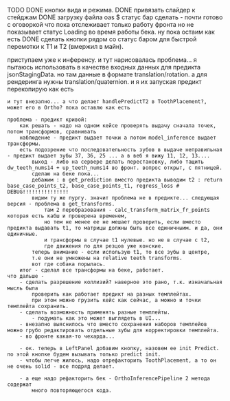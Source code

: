 TODO
    DONE кнопки вида и режима. 
    DONE привязать слайдер к стейджам
    DONE загрузку файла oas
    $ статус бар сделать - почти готово с оговоркой что пока отслеживает только работу фронта 
        но не показывает статус Loading во время работы бека. ну  пока остаим как есть
    DONE  сделать кнопки рядом со статус баром для быстрой перемотки к T1 и T2 (вмержил в майн). 

приступаем уже к инференсу. 
    и тут нарисовалась проблема... 
        я пытаюсь использовать в качестве входных данных для предикта jsonStagingData. но там данные в формате 
        translation/rotation. а для рендеринга нужны translation/quaternion. 
        и я их запуская предикт перекопирую как есть 

    и тут внезапно... а что делает handlePredictT2 в ToothPlacement?, может его в Ortho? пока оставлю как есть

    проблема - предикт кривой: 
        как решать - надо на одном кейсе проверять выдачу сначала точек, потом трансформов, сравнивать
        наблюдение - предикт выдает точки а потом model_inference выдает трансформы. 
        есть подозрение что последовательность зубов в выдаче неправильная - предикт выдает зубы 37, 36, 25 ... а в веб я вижу 11, 12, 13....
            выход - либо на сервере делать перестановку, либо тащить dw_teeth_nums14 + up_teeth_nums14 во фронт. вопрос открыт, с пятницей.
            сделаю на беке пока...
            дебажим : в get_prediction вместо предикта выводим t2 : return base_case_points_t2, base_case_points_t1, regress_loss # DEBUG!!!!!!!!!!!!!!! 
            видим ту же пургу. значит проблема не в предикте... следующая версия - проблема в get_transforms. 
                там 2 перобразования - calc_transform_matrix_fr_points которая есть кабш и проверена временем, 
                но тем не менее ее не мешает проверить, если вместо предикта выдавать t1, то матрицы должны быть все единичныим. и да, они единичные. 
                и трансформы в случае t1 нулевые. но не в случае с t2, 
                где движения по для резцов уже конские. 
            теперь внимание - если использую t1, то все зубы в центре, 
            т.е они не умножены на relative teeth transforms. 
            вот где собака порылась. 
        итог - сделал все трансформы на беке, работает.
    что дальше - 
        - сделать разрешение коллизий? наверное это рано, т.к. изначальная мысль была 
            проверить как работает предикт на разных темплейтах. 
            при этом можно грузить кейс как сейчас, а можно и точки темплейта сохранить. 
        - сделать возможность применять разные темплейты. 
            - подумать как это может выглядеть в UI...
        - внезапно выяснилось что вместо сохранения наборов темплейов можно грубо редактировать отдельные зубы для корректировки темплейта. 
        - во фронте какая-то чехарда... 
        
        - ок. теперь в LeftPanel добавим кнопку, назовем ee init Predict. по этой кнопке будем вызывать только predict init.
        - чтобы легче жилось, надо отрефакторить ToothPlacement, a то он не очень solid - все подряд делает. 

        - а еще надо рефакторить бек - OrthoInferencePipeline 2 метода содержат
            много повторяющегося кода. 
